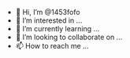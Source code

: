 - 👋 Hi, I’m @1453fofo
- 👀 I’m interested in ...
- 🌱 I’m currently learning ...
- 💞️ I’m looking to collaborate on ...
- 📫 How to reach me ...

<!---
1453fofo/1453fofo is a ✨ special ✨ repository because its `README.md` (this file) appears on your GitHub profile.
You can click the Preview link to take a look at your changes.
--->
